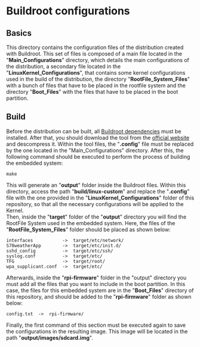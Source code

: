 # Buildroot configurations

## Basics
  
This directory contains the configuration files of the distribution created with Buildroot. This set of files is composed of a main file located in the "**Main_Configurations**" directory, which details the main configurations of the distribution, a secondary file located in the "**LinuxKernel_Configurations**", that contains some kernel configurations used in the build of the distribution, the directory "**RootFile_System_Files**" with a bunch of files that have to be placed in the rootfile system and the directory "**Boot_Files**" with the files that have to be placed in the boot partition.  

## Build

Before the distribution can be built, all [Buildroot dependencies](https://buildroot.org/downloads/manual/manual.html#requirement) must be installed. After that, you should download the tool from the [official website](https://buildroot.org/download.html) and descompress it. Within the tool files, the "**.config**" file must be replaced by the one located in the "Main_Configurations" directory. After this, the following command should be executed to perform the process of building the embedded system:

```
make
```

This will generate an "**output**" folder inside the Buildroot files. Within this directory, access the path "**build/linux-custom**" and replace the "**.config**" file with the one provided in the "**LinuxKernel_Configurations**" folder of this repository, so that all the necessary configurations will be applied to the Kernel.  
Then, inside the "**target**" folder of the "**output**" directory you will find the RootFile System used in the embedded system. Here, the files of the "**RootFile_System_Files**" folder should be placed as shown below:

```
interfaces           ->  target/etc/network/
S70weatherApp        ->  target/etc/init.d/
sshd_config          ->  target/etc/ssh/
syslog.conf          ->  target/etc/
TFG                  ->  target/root/
wpa_supplicant.conf  ->  target/etc/
```

Afterwards, inside the "**rpi-firmware**" folder in the "output" directory you must add all the files that you want to include in the boot partition. In this case, the files for this embedded system are in the "**Boot_Files**" directory of this repository, and should be added to the "**rpi-firmware**" folder as shown below:
```
config.txt  ->  rpi-firmware/
```
Finally, the first command of this section must be executed again to save the configurations in the resulting image. This image will be located in the path "**output/images/sdcard.img**".
